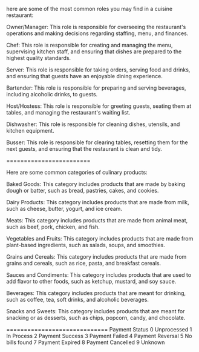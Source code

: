 here are some of the most common roles you may find in a cuisine restaurant:

Owner/Manager: This role is responsible for overseeing the restaurant's operations and making decisions regarding staffing, menu, and finances.

Chef: This role is responsible for creating and managing the menu, supervising kitchen staff, and ensuring that dishes are prepared to the highest quality standards.

Server: This role is responsible for taking orders, serving food and drinks, and ensuring that guests have an enjoyable dining experience.

Bartender: This role is responsible for preparing and serving beverages, including alcoholic drinks, to guests.

Host/Hostess: This role is responsible for greeting guests, seating them at tables, and managing the restaurant's waiting list.

Dishwasher: This role is responsible for cleaning dishes, utensils, and kitchen equipment.

Busser: This role is responsible for clearing tables, resetting them for the next guests, and ensuring that the restaurant is clean and tidy.


========================

Here are some common categories of culinary products:

Baked Goods: This category includes products that are made by baking dough or batter, such as bread, pastries, cakes, and cookies.

Dairy Products: This category includes products that are made from milk, such as cheese, butter, yogurt, and ice cream.

Meats: This category includes products that are made from animal meat, such as beef, pork, chicken, and fish.

Vegetables and Fruits: This category includes products that are made from plant-based ingredients, such as salads, soups, and smoothies.

Grains and Cereals: This category includes products that are made from grains and cereals, such as rice, pasta, and breakfast cereals.

Sauces and Condiments: This category includes products that are used to add flavor to other foods, such as ketchup, mustard, and soy sauce.

Beverages: This category includes products that are meant for drinking, such as coffee, tea, soft drinks, and alcoholic beverages.

Snacks and Sweets: This category includes products that are meant for snacking or as desserts, such as chips, popcorn, candy, and chocolate.


=============================
Payment Status 
0 Unprocessed 
1 In Process 
2 Payment Success 
3 Payment Failed 
4 Payment Reversal 
5 No bills found 
7 Payment Expired 
8 Payment Cancelled 
9 Unknown